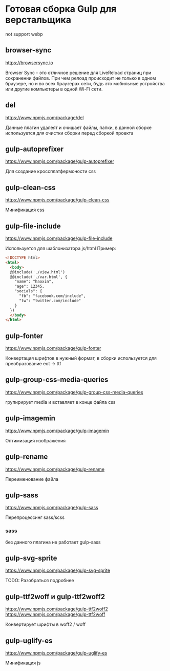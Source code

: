 # Готовая сборка Gulp для верстальщика
not support webp

## browser-sync
https://browsersync.io

Browser Sync - это отличное решение для LiveReload страниц при сохранении файлов. При чем релоад происходит не только в одном браузере, но и во всех браузерах сети, будь это мобильные устройства или другие компьютеры в одной Wi-Fi сети.

## del
https://www.npmjs.com/package/del

Данные плагин удалеят и очишает файлы, папки, в данной сборке используется для очистки сборки перед сборкой проекта

## gulp-autoprefixer
https://www.npmjs.com/package/gulp-autoprefixer

Для создание кроссплатфермоности css

## gulp-clean-css
https://www.npmjs.com/package/gulp-clean-css

Минификация css

## gulp-file-include
https://www.npmjs.com/package/gulp-file-include

Используется для шаблонизатора js/html 
Пример:

```html
<!DOCTYPE html>
<html>
  <body>
  @@include('./view.html')
  @@include('./var.html', {
    "name": "haoxin",
    "age": 12345,
    "socials": {
      "fb": "facebook.com/include",
      "tw": "twitter.com/include"
    }
  })
  </body>
</html>
```
## gulp-fonter
https://www.npmjs.com/package/gulp-fonter

Конвертация шрифтов в нужный формат, в сборки используется для преобразование eot -> ttf

## gulp-group-css-media-queries
https://www.npmjs.com/package/gulp-group-css-media-queries

групирирует media и вставляет в конце файла css

## gulp-imagemin
https://www.npmjs.com/package/gulp-imagemin

Оптимизация изображения

## gulp-rename
https://www.npmjs.com/package/gulp-rename

Переименование файла

## gulp-sass
https://www.npmjs.com/package/gulp-sass

Перепроцессинг sass/scss

### sass
без данного плагина не работает gulp-sass

## gulp-svg-sprite
https://www.npmjs.com/package/gulp-svg-sprite

TODO: Разобраться подробнее

## gulp-ttf2woff и gulp-ttf2woff2
https://www.npmjs.com/package/gulp-ttf2woff2
https://www.npmjs.com/package/gulp-ttf2woff

Конвертирует шрифты в woff2 / woff

## gulp-uglify-es
https://www.npmjs.com/package/gulp-uglify-es

Минификация js

